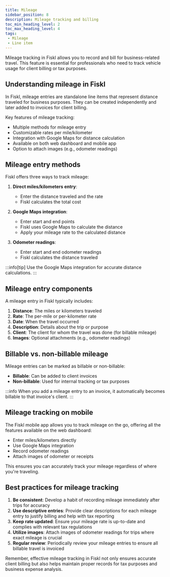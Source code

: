 ```yaml
---
title: Mileage
sidebar_position: 8
description: Mileage tracking and billing
toc_min_heading_level: 2
toc_max_heading_level: 4
tags:
 - Mileage
 - Line item
---
```


Mileage tracking in Fiskl allows you to record and bill for business-related travel. This feature is essential for professionals who need to track vehicle usage for client billing or tax purposes.

## Understanding mileage in Fiskl

In Fiskl, mileage entries are standalone line items that represent distance traveled for business purposes. They can be created independently and later added to invoices for client billing.

Key features of mileage tracking:
- Multiple methods for mileage entry
- Customizable rates per mile/kilometer
- Integration with Google Maps for distance calculation
- Available on both web dashboard and mobile app
- Option to attach images (e.g., odometer readings)

## Mileage entry methods

Fiskl offers three ways to track mileage:

1. **Direct miles/kilometers entry**:
   - Enter the distance traveled and the rate
   - Fiskl calculates the total cost

2. **Google Maps integration**:
   - Enter start and end points
   - Fiskl uses Google Maps to calculate the distance
   - Apply your mileage rate to the calculated distance

3. **Odometer readings**:
   - Enter start and end odometer readings
   - Fiskl calculates the distance traveled

:::info[tip]
Use the Google Maps integration for accurate distance calculations.
:::

## Mileage entry components

A mileage entry in Fiskl typically includes:

1. **Distance**: The miles or kilometers traveled
2. **Rate**: The per-mile or per-kilometer rate
3. **Date**: When the travel occurred
4. **Description**: Details about the trip or purpose
5. **Client**: The client for whom the travel was done (for billable mileage)
6. **Images**: Optional attachments (e.g., odometer readings)

## Billable vs. non-billable mileage

Mileage entries can be marked as billable or non-billable:

- **Billable**: Can be added to client invoices
- **Non-billable**: Used for internal tracking or tax purposes

:::info
When you add a mileage entry to an invoice, it automatically becomes billable to that invoice's client.
:::

## Mileage tracking on mobile

The Fiskl mobile app allows you to track mileage on the go, offering all the features available on the web dashboard:

- Enter miles/kilometers directly
- Use Google Maps integration
- Record odometer readings
- Attach images of odometer or receipts

This ensures you can accurately track your mileage regardless of where you're traveling.

## Best practices for mileage tracking

1. **Be consistent**: Develop a habit of recording mileage immediately after trips for accuracy
2. **Use descriptive entries**: Provide clear descriptions for each mileage entry to justify billing and help with tax reporting
3. **Keep rate updated**: Ensure your mileage rate is up-to-date and complies with relevant tax regulations
4. **Utilize images**: Attach images of odometer readings for trips where exact mileage is crucial
5. **Regular review**: Periodically review your mileage entries to ensure all billable travel is invoiced

Remember, effective mileage tracking in Fiskl not only ensures accurate client billing but also helps maintain proper records for tax purposes and business expense analysis.
